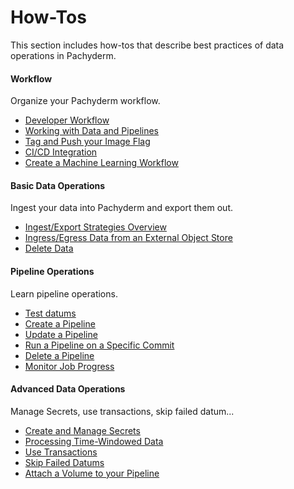 # How-Tos

This section includes how-tos that describe best practices of
data operations in Pachyderm.

<div class="row">
  <div class="column-2">
    <div class="card-square mdl-card mdl-shadow--2dp">
      <div class="mdl-card__title mdl-card--expand">
        <h4 class="mdl-card__title-text">Workflow &nbsp;&nbsp;&nbsp;<i class="fa fa-rocket"></i></h4>
      </div>
      <div class="mdl-card__supporting-text">
        Organize your Pachyderm workflow.
      </div>
      <div class="mdl-card__actions mdl-card--border">
      <ul>
          <li><a href="developer-workflow/" class="md-typeset md-link">
          Developer Workflow</a>
          </li>
          <li><a href="developer-workflow/working-with-pipelines" class="md-typeset md-link">
          Working with Data and Pipelines</a>
          </li>
          <li><a href="developer-workflow/push-images-flag" class="md-typeset md-link">
          Tag and Push your Image Flag</a>
          </li>
          <li><a href="developer-workflow/ci-cd-integration" class="md-typeset md-link">
          CI/CD Integration
          </a>
          </li>
          <li><a href="developer-workflow/create-ml-workflow" class="md-typeset md-link">
          Create a Machine Learning Workflow
          </a>
          </li>
       </ul>
      </div>
    </div>
  </div>
  <div class="column-2">
    <div class="card-square mdl-card mdl-shadow--2dp">
      <div class="mdl-card__title mdl-card--expand">
        <h4 class="mdl-card__title-text">Basic Data Operations &nbsp;&nbsp;&nbsp;<i class="fa fa-cogs"></i></h4>
      </div>
      <div class="mdl-card__supporting-text">
        Ingest your data into Pachyderm and
        export them out.
      </div>
      <div class="mdl-card__actions mdl-card--border">
        <ul>
          <li><a href="basic-data-operations/" class="md-typeset md-link">
          Ingest/Export Strategies Overview
          </a>
          </li>
          <li><a href="basic-data-operations/ingressing_from_diff_cloud/" class="md-typeset md-link">
          Ingress/Egress Data from an External Object Store
          </a>
          </li>
          <li><a href="basic-data-operations/removing_data_from_pachyderm" class="md-typeset md-link">
          Delete Data
          </a>
          </li>         
        </ul>
       </div>
     </div>
  </div>
</div>
<div class="row">
  <div class="column-2">
    <div class="card-square mdl-card mdl-shadow--2dp">
      <div class="mdl-card__title mdl-card--expand">
        <h4 class="mdl-card__title-text">Pipeline Operations &nbsp;&nbsp;&nbsp;<i class="fa fa-book"></i></h4>
      </div>
      <div class="mdl-card__supporting-text">
        Learn pipeline operations.
      </div>
      <div class="mdl-card__actions mdl-card--border">
        <ul>
           <li><a href="https://docs.pachyderm.com/latest/concepts/pipeline-concepts/datum/glob-pattern/#test-your-datums" class="md-typeset md-link">
           Test datums
           </a>
           <li><a href="pipeline-operations/create-pipeline/" class="md-typeset md-link">
           Create a Pipeline
           </a>
           </li>
           </li>
           <li><a href="pipeline-operations/updating_pipelines/" class="md-typeset md-link">
           Update a Pipeline
           </a>
           </li>
           <li><a href="pipeline-operations/run_pipeline/" class="md-typeset md-link">
           Run a Pipeline on a Specific Commit
           </a>
           </li>
           <li><a href="pipeline-operations/delete-pipeline/" class="md-typeset md-link">
           Delete a Pipeline
           </a>
           </li>
          <li><a href="pipeline-operations/monitor-job-progress" class="md-typeset md-link">
           Monitor Job Progress
           </a>
           </li>
        </ul>
      </div>
    </div>
  </div>
<div class="row">
  <div class="column-2">
    <div class="card-square mdl-card mdl-shadow--2dp">
      <div class="mdl-card__title mdl-card--expand">
        <h4 class="mdl-card__title-text">Advanced Data Operations &nbsp;&nbsp;&nbsp;<i class="fa fa-flask"></i></h4>
      </div>
      <div class="mdl-card__supporting-text">
        Manage Secrets, use transactions, skip failed datum...
      </div>
      <div class="mdl-card__actions mdl-card--border">
        <ul>
          <li><a href="advanced-data-operations/secrets" class="md-typeset md-link">
           Create and Manage Secrets 
           </a>
           </li>
           <li><a href="advanced-data-operations/time_windows" class="md-typeset md-link">
           Processing Time-Windowed Data
           </a>
          </li>
          </li>
           <li><a href="advanced-data-operations/use-transactions-to-run-multiple-commands" class="md-typeset md-link">
           Use Transactions
           </a>
          </li>
           <li><a href="advanced-data-operations/err_cmd" class="md-typeset md-link">
           Skip Failed Datums
           </a>
          </li>
          <li><a href="advanced-data-operations/mount-volume" class="md-typeset md-link">
           Attach a Volume to your Pipeline
          </a>
          </li>
        </ul>
      </div>
    </div>
  </div>
</div>

